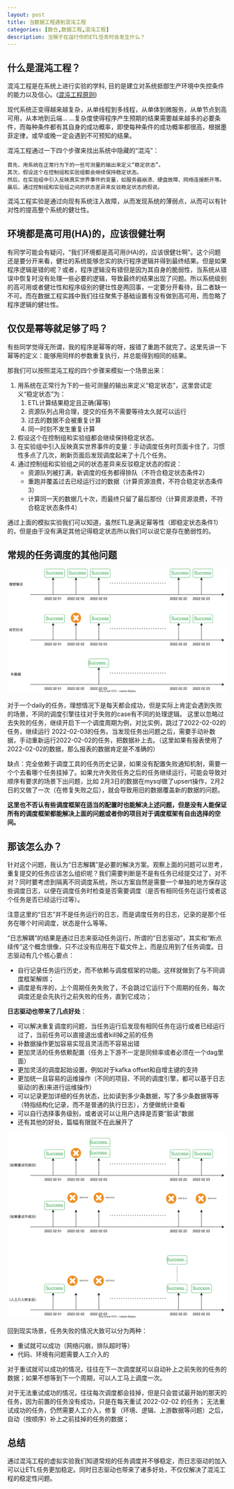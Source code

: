 ```yaml
---
layout: post
title: 当数据工程遇到混沌工程
categories: [数仓,数据工程,混沌工程]
description: 当猴子在运行你的ETL任务时会发生什么？
---
```



## 什么是混沌工程？

混沌工程是在系统上进行实验的学科, 目的是建立对系统抵御生产环境中失控条件的能力以及信心。([混沌工程原则](https://principlesofchaos.org/zh/))

现代系统正变得越来越复杂，从单线程到多线程，从单体到微服务，从单节点到高可用，从本地到云端... ...复杂度使得程序产生预期的结果需要越来越多的必要条件，而每种条件都有其自身的成功概率，即使每种条件的成功概率都很高，根据墨菲定律，或早或晚一定会遇到不可预知的结果。

混沌工程通过一下四个步骤来找出系统中隐藏的“混沌”：

    首先，用系统在正常行为下的一些可测量的输出来定义“稳定状态”。
    其次，假设这个在控制组和实验组都会继续保持稳定状态。
    然后，在实验组中引入反映真实世界事件的变量，如服务器崩溃、硬盘故障、网络连接断开等。
    最后，通过控制组和实验组之间的状态差异来反驳稳定状态的假说。

混沌工程实验是通过向现有系统注入故障，从而发现系统的薄弱点，从而可以有针对性的提高整个系统的健壮性。

## 环境都是高可用(HA)的，应该很健壮啊

有同学可能会有疑问，“我们环境都是高可用(HA)的，应该很健壮啊”。这个问题还是要分开来看，健壮的系统能够忠实的执行程序逻辑并得到最终结果。但是如果程序逻辑是错的呢？或者，程序逻辑没有错但是因为其自身的脆弱性，当系统从错误中恢复时没有处理一些必要的逻辑，导致最终的结果出现了问题。所以系统级别的高可用或者健壮性和程序级别的健壮性是两回事，一定要分开看待，且二者缺一不可。而在数据工程实践中我们往往聚焦于基础设置有没有做到高可用，而忽略了程序逻辑的健壮性。


## 仅仅是幂等就足够了吗？

有些同学觉得无所谓，我的程序是幂等的呀，报错了重跑不就完了。这里先讲一下幂等的定义：能够用同样的参数重复执行，并总能得到相同的结果。

那我们可以按照混沌工程的四个步骤来模拟一个场景出来：

1. 用系统在正常行为下的一些可测量的输出来定义“稳定状态”，这里尝试定义“稳定状态”为：
    1. ETL计算结果稳定且正确(幂等) 
    2. 资源队列占用合理，提交的任务不需要等待太久就可以运行
    3. 过去的数据不会被重复计算 
    4. 同一时刻不发生重复计算
2. 假设这个在控制组和实验组都会继续保持稳定状态。
3. 在实验组中引入反映真实世界事件的变量：手动调度任务时页面卡住了，习惯性多点了几次，刷新页面后发现调度起来了十几个任务。
4. 通过控制组和实验组之间的状态差异来反驳稳定状态的假说：
    * 资源队列被打满，新调度的任务都得排队（不符合稳定状态条件2）
    * 重跑并覆盖过去已经运行过的数据（计算资源浪费，不符合稳定状态条件3）
    * 计算同一天的数据几十次，而最终只留了最后那份（计算资源浪费，不符合稳定状态条件4）

通过上面的模拟实验我们可以知道，虽然ETL是满足幂等性（即稳定状态条件1）的，但是由于没有满足其他记得稳定状态所以我们可以说它是存在脆弱性的。

## 常规的任务调度的其他问题

![Log Driven](/assets/images/logdriven-1.svg)

对于一个daily的任务，理想情况下是每天都会成功，但是实际上肯定会遇到失败的场景，不同的调度引擎往往对于失败的case有不同的处理逻辑。
这里以忽略过去失败的任务，继续开启下一个调度周期为例，对比实例，跳过了2022-02-02的任务，继续运行 2022-02-03的任务。当发现任务出问题之后，需要手动补数据，手动重新运行2022-02-02的任务，把数据补上去。（这里如果有报表使用了2022-02-02的数据，那么报表的数据肯定是不准确的）

缺点：完全依赖于调度工具的任务历史记录，如果没有配置失败通知机制，需要一个个去看哪个任务挂掉了。如果允许失败任务之后的任务继续运行，可能会导致对顺序有要求的场景下出问题，比如 2月3日的数据在mysql做了upsert操作，2月2日的又做了一次（在修复失败之后），就会导致用旧的数据覆盖新的数据的问题。

**这里也不否认有些调度框架在适当的配置时也能解决上述问题，但是没有人能保证所有的调度框架都能解决上面的问题或者你的项目对于调度框架有自由选择的空间。**


## 那该怎么办？

针对这个问题，我认为“日志解耦”是必要的解决方案。观察上面的问题可以思考，重复提交的任务应该怎么组织呢？我们需要判断是不是有任务已经提交过了，对不对？同时要考虑到隔离不同调度系统，所以方案自然是需要一个单独的地方保存这些调度日志，以便在调度任务时检查是否需要调度（是否有相同任务在运行或者这个任务是否已经运行过等）。

注意这里的“日志”并不是任务运行的日志，而是调度任务的日志，记录的是那个任务在哪个时间调度，状态是什么等等。

“日志解耦”的结果是通过日志来驱动任务运行，所谓的“日志驱动”，其实和“断点续传”这个概念很像，只不过没有应用在下载文件上，而是应用到了任务调度。日志驱动有几个核心要点：

* 自行记录任务运行历史，而不依赖与调度框架的功能。这样就做到了与不同调度框架解绑；
* 调度是有序的，上个周期任务失败了，不会跳过它运行下个周期的任务，每次调度还是会先执行之前失败的任务，直到它成功；

**日志驱动也带来了几点好处**：

* 可以解决重复调度的问题，当任务运行后发现有相同任务在运行或者已经运行过了，当前任务可以直接退出或者kill掉之前的任务
* 补数据操作更加容易实现且灵活而不容易出错
* 更加灵活的任务依赖配置（任务上下游不一定是同频率或者必须在一个dag里面）
* 更加灵活的调度起始设置，例如对于kafka offset和自增主键的支持
* 更加统一且容易的运维操作（不同的项目、不同的调度引擎，都可以基于日志驱动(的表)来进行运维操作）
* 可以记录更加详细的任务状态，比如读到多少条数据，写了多少条数据等等（特指结构化记录，而不是普通的执行日志），方便做统计查看
* 可以自行选择事务级别，或者说可以让用户选择是否要“脏读”数据
* 还有其他的好处，篇幅有限就不在此展开了

![Log Driven](/assets/images/logdriven-2.svg)

回到现实场景，任务失败的情况大致可以分为两种：

* 重试就可以成功（网络闪崩，排队超时等）
* 代码、环境有问题需要人工介入的

对于重试就可以成功的情况，往往在下一次调度就可以自动补上之前失败的任务的数据；如果不想等到下一个周期，可以人工马上调度一次。

对于无法重试成功的情况，往往每次调度都会挂掉，但是只会尝试最开始的那天的任务，因为前置的任务没有成功，只是在每天重试 2022-02-02 的任务；
无法重试成功的任务，仍然需要人工介入，修复（环境、逻辑、上游数据等问题）之后，自动（按顺序）补上之前挂掉的任务的数据；

## 总结

通过混沌工程的虚拟实验我们知道常规的任务调度并不够稳定，而日志驱动的加入可以让ETL任务更加稳定。同时日志驱动也带来了诸多好处，不仅仅解决了混沌工程的稳定性问题。
